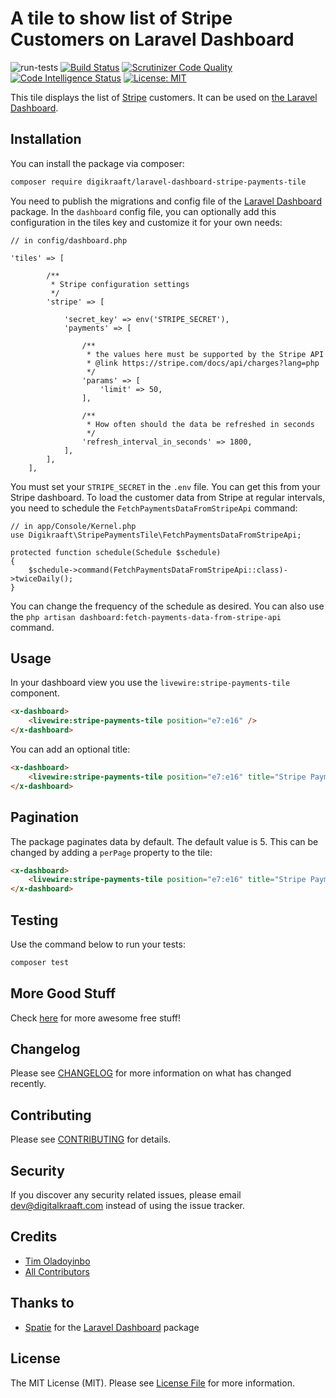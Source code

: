 # A tile to show list of Stripe Customers on Laravel Dashboard
![run-tests](https://github.com/digikraaft/laravel-dashboard-stripe-payments-tile/workflows/run-tests/badge.svg)
[![Build Status](https://scrutinizer-ci.com/g/digikraaft/laravel-dashboard-stripe-payments-tile/badges/build.png?b=master)](https://scrutinizer-ci.com/g/digikraaft/laravel-dashboard-stripe-payments-tile/build-status/master)
[![Scrutinizer Code Quality](https://scrutinizer-ci.com/g/digikraaft/laravel-dashboard-stripe-payments-tile/badges/quality-score.png?b=master)](https://scrutinizer-ci.com/g/digikraaft/laravel-dashboard-stripe-payments-tile/?branch=master)
[![Code Intelligence Status](https://scrutinizer-ci.com/g/digikraaft/laravel-dashboard-stripe-payments-tile/badges/code-intelligence.svg?b=master)](https://scrutinizer-ci.com/code-intelligence)
[![License: MIT](https://img.shields.io/badge/License-MIT-green.svg)](https://opensource.org/licenses/MIT)

This tile displays the list of [Stripe](https://stripe.com) customers. 
It can be used on [the Laravel Dashboard](https://docs.spatie.be/laravel-dashboard).

## Installation

You can install the package via composer:

```bash
composer require digikraaft/laravel-dashboard-stripe-payments-tile
```
You need to publish the migrations and config file of the [Laravel Dashboard](https://github.com/spatie/laravel-dashboard) package.
In the `dashboard` config file, you can optionally add this configuration in the tiles key and customize it for your own needs:
```
// in config/dashboard.php

'tiles' => [

        /**
         * Stripe configuration settings
         */
        'stripe' => [

            'secret_key' => env('STRIPE_SECRET'),
            'payments' => [

                /**
                 * the values here must be supported by the Stripe API
                 * @link https://stripe.com/docs/api/charges?lang=php
                 */
                'params' => [
                    'limit' => 50,
                ],

                /**
                 * How often should the data be refreshed in seconds
                 */
                'refresh_interval_in_seconds' => 1800,
            ],
        ],
    ],
```
You must set your `STRIPE_SECRET` in the `.env` file. You can get this from your Stripe dashboard. 
To load the customer data from Stripe at regular intervals, you need to schedule the `FetchPaymentsDataFromStripeApi`
command:
```
// in app/Console/Kernel.php
use Digikraaft\StripePaymentsTile\FetchPaymentsDataFromStripeApi;

protected function schedule(Schedule $schedule)
{
    $schedule->command(FetchPaymentsDataFromStripeApi::class)->twiceDaily();
}
```
You can change the frequency of the schedule as desired. You can also use the
`php artisan dashboard:fetch-payments-data-from-stripe-api` command.

## Usage
In your dashboard view you use the `livewire:stripe-payments-tile` component.
```html
<x-dashboard>
    <livewire:stripe-payments-tile position="e7:e16" />
</x-dashboard>
```
You can add an optional title:
```html
<x-dashboard>
    <livewire:stripe-payments-tile position="e7:e16" title="Stripe Payments" />
</x-dashboard>
```

## Pagination
The package paginates data by default. The default value is 5. This can be changed by adding a `perPage`
property to the tile:
```html
<x-dashboard>
    <livewire:stripe-payments-tile position="e7:e16" title="Stripe Payments" perPage="10" />
</x-dashboard>
```

## Testing
Use the command below to run your tests:
``` bash
composer test
```

## More Good Stuff
Check [here](https://github.com/digikraaft) for more awesome free stuff!

## Changelog
Please see [CHANGELOG](CHANGELOG.md) for more information on what has changed recently.

## Contributing
Please see [CONTRIBUTING](CONTRIBUTING.md) for details.

## Security
If you discover any security related issues, please email dev@digitalkraaft.com instead of using the issue tracker.

## Credits
- [Tim Oladoyinbo](https://github.com/timoladoyinbo)
- [All Contributors](../../contributors)

## Thanks to
- [Spatie](https://github.com/spatie/) for the [Laravel Dashboard](https://github.com/spatie/laravel-dashboard) package

## License
The MIT License (MIT). Please see [License File](LICENSE.md) for more information.
